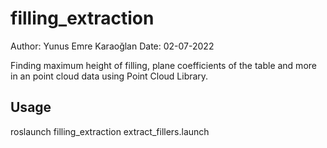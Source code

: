 # filling_extraction
Author: Yunus Emre Karaoğlan
Date: 02-07-2022

Finding maximum height of filling, plane coefficients of the table and more in an point cloud data using Point Cloud Library.
## Usage 
roslaunch filling_extraction extract_fillers.launch

